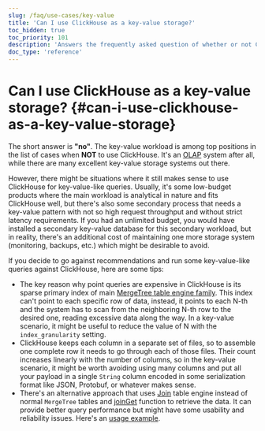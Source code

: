```yaml
---
slug: /faq/use-cases/key-value
title: 'Can I use ClickHouse as a key-value storage?'
toc_hidden: true
toc_priority: 101
description: 'Answers the frequently asked question of whether or not ClickHouse can be used as a key-value storage?'
doc_type: 'reference'
---
```


# Can I use ClickHouse as a key-value storage? {#can-i-use-clickhouse-as-a-key-value-storage}

The short answer is **"no"**. The key-value workload is among top positions in the list of cases when <span class="text-danger">**NOT**</span> to use ClickHouse. It's an [OLAP](../../faq/general/olap.md) system after all, while there are many excellent key-value storage systems out there.

However, there might be situations where it still makes sense to use ClickHouse for key-value-like queries. Usually, it's some low-budget products where the main workload is analytical in nature and fits ClickHouse well, but there's also some secondary process that needs a key-value pattern with not so high request throughput and without strict latency requirements. If you had an unlimited budget, you would have installed a secondary key-value database for this secondary workload, but in reality, there's an additional cost of maintaining one more storage system (monitoring, backups, etc.) which might be desirable to avoid.

If you decide to go against recommendations and run some key-value-like queries against ClickHouse, here are some tips:

- The key reason why point queries are expensive in ClickHouse is its sparse primary index of main [MergeTree table engine family](../..//engines/table-engines/mergetree-family/mergetree.md). This index can't point to each specific row of data, instead, it points to each N-th and the system has to scan from the neighboring N-th row to the desired one, reading excessive data along the way. In a key-value scenario, it might be useful to reduce the value of N with the `index_granularity` setting.
- ClickHouse keeps each column in a separate set of files, so to assemble one complete row it needs to go through each of those files. Their count increases linearly with the number of columns, so in the key-value scenario, it might be worth avoiding using many columns and put all your payload in a single `String` column encoded in some serialization format like JSON, Protobuf, or whatever makes sense.
- There's an alternative approach that uses [Join](../../engines/table-engines/special/join.md) table engine instead of normal `MergeTree` tables and [joinGet](../../sql-reference/functions/other-functions.md#joinGet) function to retrieve the data. It can provide better query performance but might have some usability and reliability issues. Here's an [usage example](https://github.com/ClickHouse/ClickHouse/blob/master/tests/queries/0_stateless/00800_versatile_storage_join.sql#L49-L51).

